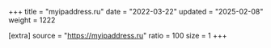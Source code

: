 +++
title = "myipaddress.ru"
date = "2022-03-22"
updated = "2025-02-08"
weight = 1222

[extra]
source = "https://myipaddress.ru"
ratio = 100
size = 1
+++
